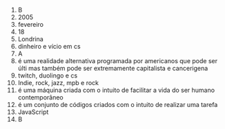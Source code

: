 1. B 
2. 2005 
3. fevereiro
4. 18 
5. Londrina
6. dinheiro e vício em cs
7. A
8. é uma realidade alternativa programada por americanos que pode ser últi mas também pode ser extremamente capitalista e cancerigena
9. twitch, duolingo e cs
10. Indie, rock, jazz, mpb e rock 
11. é uma máquina criada com o intuito de facilitar a vida do ser humano contemporâneo
12. é um conjunto de códigos criados com o intuito de realizar uma tarefa
13. JavaScript
14. B